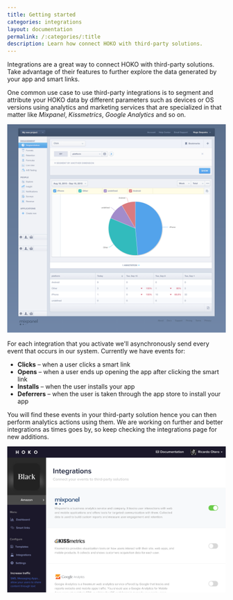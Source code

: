 ```yaml
---
title: Getting started
categories: integrations
layout: documentation
permalink: /:categories/:title
description: Learn how connect HOKO with third-party solutions.
---
```


Integrations are a great way to connect HOKO with third-party solutions. Take advantage of their features to further explore the data generated by your app and smart links.

One common use case to use third-party integrations is to segment and attribute your HOKO data by different parameters such as devices or OS versions using analytics and marketing services that are specialized in that matter like *Mixpanel*, *Kissmetrics*, *Google Analytics* and so on.

![Mixpanel segmentation](/assets/images/mixpanel_piecharts.png)

For each integration that you activate we'll asynchronously send every event that occurs in our system. Currently we have events for:

- **Clicks** – when a user clicks a smart link
- **Opens** – when a user ends up opening the app after clicking the smart link
- **Installs** – when the user installs your app
- **Deferrers** – when the user is taken through the app store to install your app

You will find these events in your third-party solution hence you can then perform analytics actions using them. We are working on further and better integrations as times goes by, so keep checking the integrations page for new additions.

![List of integrations](/assets/images/integrations.png)

